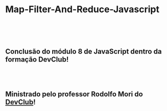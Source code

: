 <h1>Map-Filter-And-Reduce-Javascript<h1>
<br>
<h2>Conclusão do módulo 8 de JavaScript dentro da formação DevClub!<h2>
<br>
<h2>Ministrado pelo professor Rodolfo Mori do <a href="https://rodolfomori.com.br/devclub">DevClub</a>!</h2>
